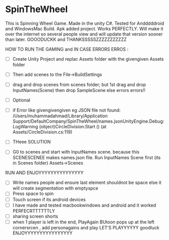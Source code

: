 # SpinTheWheel
This is Spinning Wheel Game. Made in the unity  C#. Tested for Andddddroid and WindowsMac Build. Apk added project. Works PERFECTLY. Will make it over the internet so several people view and will update that version sooner than later. GOOODUCKK and THANKSSSSSZZZZZZZZZZZ


HOW TO RUN THE GAMING and IN CASE ERRORS ERROS :
- [ ] Create Unity Project and replac Assets folder with the givengiven Assets folder
- [ ] Then add scenes to the File->BuildSettings 
- [ ] drag and drop scenes from scenes folder; but 1st drag and drop InputNames(Scene) then drop SampleScene else errors errors!!

- [ ] Optional
- [ ] if Error like givengivengiven eg JSON file not found: /Users/muhammadahmad/Library/Application Support/DefaultCompany/SpinTheWheel/names.jsonUnityEngine.Debug:LogWarning (object)CircleDivision:Start () (at Assets/CircleDivision.cs:119)
- [ ] THeee SOLUTION
- [ ]  G0 to scenes and start with InputNames scene. because this SCENESCENEE makes names.json file. Run InputNames Scene first (its in Scenes folder) Assets->Scenes

RUN AND   ENJOYYYYYYYYYYYYYYY
- [ ] Write names people and ensure last element shouldnot be space else it will create segmentation with emptyspce
- [ ] Press space to spin
- [ ] Touch screen if its android devices
- [ ] I have made and tested macbookwindows and android and it worked  PERFECRTTTTTTLY
- [ ] sharing screen shorts
- [ ] when 1 player is left in the end, PlayAgain BUtoon pops up at the left cornersrcen , add personagains and play LET’S PLAYYYYYY
goodluck ENJOYYYYYYYYYYYYYYYY
